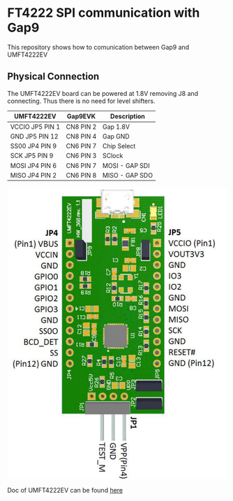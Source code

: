 # FT4222 SPI communication with Gap9

This repository shows how to comunication between Gap9 and UMFT4222EV


## Physical Connection

The UMFT4222EV board can be powered at 1.8V removing J8 and connecting. Thus there is no need for level shifters.


| UMFT4222EV       | Gap9EVK  | Description     |
|------------------|----------|-----------------|
| VCCIO JP5 PIN 1  | CN8 PIN 2| Gap  1.8V       |
| GND   JP5 PIN 12 | CN8 PIN 4| Gap  GND        |
| SS00  JP4 PIN 9  | CN6 PIN 7| Chip Select     |
| SCK   JP5 PIN 9  | CN6 PIN 3| SClock          |
| MOSI  JP4 PIN 6  | CN6 PIN 7| MOSI - GAP SDI  |
| MISO  JP4 PIN 2  | CN6 PIN 8| MISO - GAP SDO  |

![UMFT4222EV](resources/FT4222EV_pinout.png)




Doc of UMFT4222EV can be found [here](https://ftdichip.com/wp-content/uploads/2020/07/DS_UMFT4222EV.pdf)


